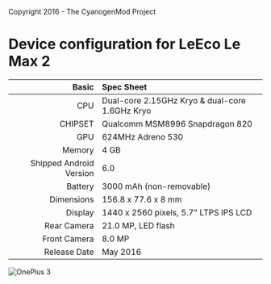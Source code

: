 Copyright 2016 - The CyanogenMod Project

Device configuration for LeEco Le Max 2
=====================================

Basic   | Spec Sheet
-------:|:-------------------------
CPU     | Dual-core 2.15GHz Kryo & dual-core 1.6GHz Kryo
CHIPSET | Qualcomm MSM8996 Snapdragon 820
GPU     | 624MHz Adreno 530
Memory  | 4 GB
Shipped Android Version | 6.0
Battery | 3000 mAh (non-removable)
Dimensions | 156.8 x 77.6 x 8 mm
Display | 1440 x 2560 pixels, 5.7" LTPS IPS LCD
Rear Camera  | 21.0 MP, LED flash
Front Camera | 8.0 MP
Release Date | May 2016

![OnePlus 3](http://www.mobipicker.com/wp-content/uploads/2016/06/LeEco-le-max-2.jpg "LeEco Le Max 2")
